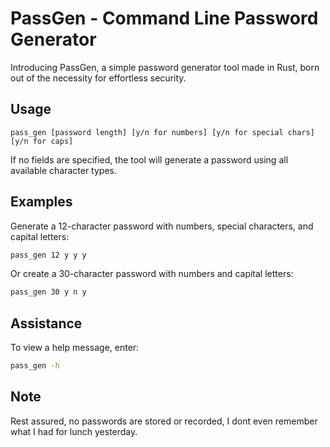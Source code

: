 # PassGen - Command Line Password Generator

Introducing PassGen, a simple password generator tool made in Rust, born out of the necessity for effortless security.

## Usage

```
pass_gen [password length] [y/n for numbers] [y/n for special chars] [y/n for caps]
```

If no fields are specified, the tool will generate a password using all available character types.

## Examples

Generate a 12-character password with numbers, special characters, and capital letters:

```sh
pass_gen 12 y y y
```

Or create a 30-character password with numbers and capital letters:

```sh
pass_gen 30 y n y
```

## Assistance

To view a help message, enter:

```sh
pass_gen -h
```

## Note

Rest assured, no passwords are stored or recorded, I dont even remember what I had for lunch yesterday. 
